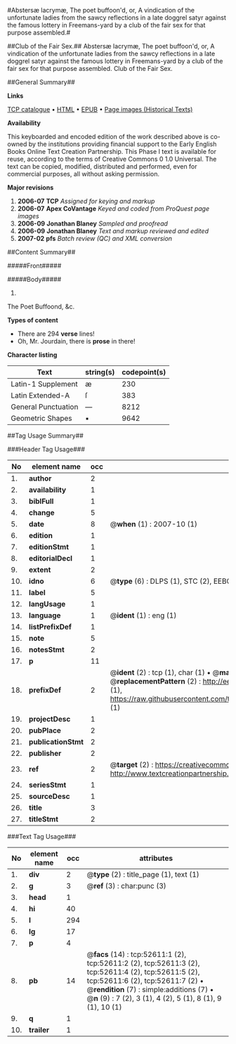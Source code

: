 #Abstersæ lacrymæ, The poet buffoon'd, or, A vindication of the unfortunate ladies from the sawcy reflections in a late doggrel satyr against the famous lottery in Freemans-yard by a club of the fair sex for that purpose assembled.#

##Club of the Fair Sex.##
Abstersæ lacrymæ, The poet buffoon'd, or, A vindication of the unfortunate ladies from the sawcy reflections in a late doggrel satyr against the famous lottery in Freemans-yard by a club of the fair sex for that purpose assembled.
Club of the Fair Sex.

##General Summary##

**Links**

[TCP catalogue](http://www.ota.ox.ac.uk/tcp/)  • 
[HTML](http://tei.it.ox.ac.uk/tcp/Texts-HTML/free/A23/A23732.html)  • 
[EPUB](http://tei.it.ox.ac.uk/tcp/Texts-EPUB/free/A23/A23732.epub) • 
[Page images (Historical Texts)](https://data.historicaltexts.jisc.ac.uk/view?pubId=eebo-12021052e&pageId=eebo-12021052e-52611-1)

**Availability**

This keyboarded and encoded edition of the
	       work described above is co-owned by the institutions
	       providing financial support to the Early English Books
	       Online Text Creation Partnership. This Phase I text is
	       available for reuse, according to the terms of Creative
	       Commons 0 1.0 Universal. The text can be copied,
	       modified, distributed and performed, even for
	       commercial purposes, all without asking permission.

**Major revisions**

1. __2006-07__ __TCP__ *Assigned for keying and markup*
1. __2006-07__ __Apex CoVantage__ *Keyed and coded from ProQuest page images*
1. __2006-09__ __Jonathan Blaney__ *Sampled and proofread*
1. __2006-09__ __Jonathan Blaney__ *Text and markup reviewed and edited*
1. __2007-02__ __pfs__ *Batch review (QC) and XML conversion*

##Content Summary##

#####Front#####

#####Body#####

1. 
The Poet Buffoond, &c.

**Types of content**

  * There are 294 **verse** lines!
  * Oh, Mr. Jourdain, there is **prose** in there!

**Character listing**


|Text|string(s)|codepoint(s)|
|---|---|---|
|Latin-1 Supplement|æ|230|
|Latin Extended-A|ſ|383|
|General Punctuation|—|8212|
|Geometric Shapes|▪|9642|

##Tag Usage Summary##

###Header Tag Usage###

|No|element name|occ|attributes|
|---|---|---|---|
|1.|__author__|2||
|2.|__availability__|1||
|3.|__biblFull__|1||
|4.|__change__|5||
|5.|__date__|8| @__when__ (1) : 2007-10 (1)|
|6.|__edition__|1||
|7.|__editionStmt__|1||
|8.|__editorialDecl__|1||
|9.|__extent__|2||
|10.|__idno__|6| @__type__ (6) : DLPS (1), STC (2), EEBO-CITATION (1), OCLC (1), VID (1)|
|11.|__label__|5||
|12.|__langUsage__|1||
|13.|__language__|1| @__ident__ (1) : eng (1)|
|14.|__listPrefixDef__|1||
|15.|__note__|5||
|16.|__notesStmt__|2||
|17.|__p__|11||
|18.|__prefixDef__|2| @__ident__ (2) : tcp (1), char (1)  •  @__matchPattern__ (2) : ([0-9\-]+):([0-9IVX]+) (1), (.+) (1)  •  @__replacementPattern__ (2) : http://eebo.chadwyck.com/downloadtiff?vid=$1&page=$2 (1), https://raw.githubusercontent.com/textcreationpartnership/Texts/master/tcpchars.xml#$1 (1)|
|19.|__projectDesc__|1||
|20.|__pubPlace__|2||
|21.|__publicationStmt__|2||
|22.|__publisher__|2||
|23.|__ref__|2| @__target__ (2) : https://creativecommons.org/publicdomain/zero/1.0/ (1), http://www.textcreationpartnership.org/docs/. (1)|
|24.|__seriesStmt__|1||
|25.|__sourceDesc__|1||
|26.|__title__|3||
|27.|__titleStmt__|2||


###Text Tag Usage###

|No|element name|occ|attributes|
|---|---|---|---|
|1.|__div__|2| @__type__ (2) : title_page (1), text (1)|
|2.|__g__|3| @__ref__ (3) : char:punc (3)|
|3.|__head__|1||
|4.|__hi__|40||
|5.|__l__|294||
|6.|__lg__|17||
|7.|__p__|4||
|8.|__pb__|14| @__facs__ (14) : tcp:52611:1 (2), tcp:52611:2 (2), tcp:52611:3 (2), tcp:52611:4 (2), tcp:52611:5 (2), tcp:52611:6 (2), tcp:52611:7 (2)  •  @__rendition__ (7) : simple:additions (7)  •  @__n__ (9) : 7 (2), 3 (1), 4 (2), 5 (1), 8 (1), 9 (1), 10 (1)|
|9.|__q__|1||
|10.|__trailer__|1||
